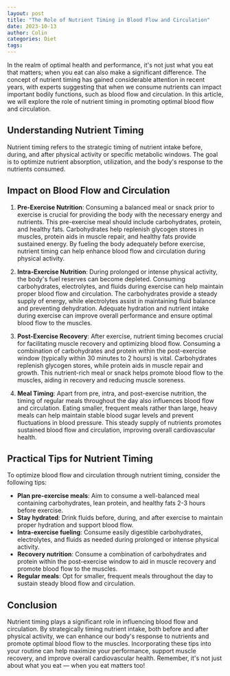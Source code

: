 ```yaml
---
layout: post
title: "The Role of Nutrient Timing in Blood Flow and Circulation"
date: 2023-10-13
author: Colin
categories: Diet
tags: 
---
```


In the realm of optimal health and performance, it's not just what you eat that matters; when you eat can also make a significant difference. The concept of nutrient timing has gained considerable attention in recent years, with experts suggesting that when we consume nutrients can impact important bodily functions, such as blood flow and circulation. In this article, we will explore the role of nutrient timing in promoting optimal blood flow and circulation.

## Understanding Nutrient Timing

Nutrient timing refers to the strategic timing of nutrient intake before, during, and after physical activity or specific metabolic windows. The goal is to optimize nutrient absorption, utilization, and the body's response to the nutrients consumed.

## Impact on Blood Flow and Circulation

1. **Pre-Exercise Nutrition**: Consuming a balanced meal or snack prior to exercise is crucial for providing the body with the necessary energy and nutrients. This pre-exercise meal should include carbohydrates, protein, and healthy fats. Carbohydrates help replenish glycogen stores in muscles, protein aids in muscle repair, and healthy fats provide sustained energy. By fueling the body adequately before exercise, nutrient timing can help enhance blood flow and circulation during physical activity.

2. **Intra-Exercise Nutrition**: During prolonged or intense physical activity, the body's fuel reserves can become depleted. Consuming carbohydrates, electrolytes, and fluids during exercise can help maintain proper blood flow and circulation. The carbohydrates provide a steady supply of energy, while electrolytes assist in maintaining fluid balance and preventing dehydration. Adequate hydration and nutrient intake during exercise can improve overall performance and ensure optimal blood flow to the muscles.

3. **Post-Exercise Recovery**: After exercise, nutrient timing becomes crucial for facilitating muscle recovery and optimizing blood flow. Consuming a combination of carbohydrates and protein within the post-exercise window (typically within 30 minutes to 2 hours) is vital. Carbohydrates replenish glycogen stores, while protein aids in muscle repair and growth. This nutrient-rich meal or snack helps promote blood flow to the muscles, aiding in recovery and reducing muscle soreness.

4. **Meal Timing**: Apart from pre, intra, and post-exercise nutrition, the timing of regular meals throughout the day also influences blood flow and circulation. Eating smaller, frequent meals rather than large, heavy meals can help maintain stable blood sugar levels and prevent fluctuations in blood pressure. This steady supply of nutrients promotes sustained blood flow and circulation, improving overall cardiovascular health.

## Practical Tips for Nutrient Timing

To optimize blood flow and circulation through nutrient timing, consider the following tips:

- **Plan pre-exercise meals**: Aim to consume a well-balanced meal containing carbohydrates, lean protein, and healthy fats 2-3 hours before exercise.
- **Stay hydrated**: Drink fluids before, during, and after exercise to maintain proper hydration and support blood flow.
- **Intra-exercise fueling**: Consume easily digestible carbohydrates, electrolytes, and fluids as needed during prolonged or intense physical activity.
- **Recovery nutrition**: Consume a combination of carbohydrates and protein within the post-exercise window to aid in muscle recovery and promote blood flow to the muscles.
- **Regular meals**: Opt for smaller, frequent meals throughout the day to sustain steady blood flow and circulation.

## Conclusion

Nutrient timing plays a significant role in influencing blood flow and circulation. By strategically timing nutrient intake, both before and after physical activity, we can enhance our body's response to nutrients and promote optimal blood flow to the muscles. Incorporating these tips into your routine can help maximize your performance, support muscle recovery, and improve overall cardiovascular health. Remember, it's not just about what you eat — when you eat matters too!